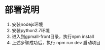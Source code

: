 # 部署说明

1. 安装nodejs环境
2. 安装python2.7环境
3. 进入到gpmall-front目录，执行npm install
4. 上述步骤成功后，执行 npm run dev 启动项目
